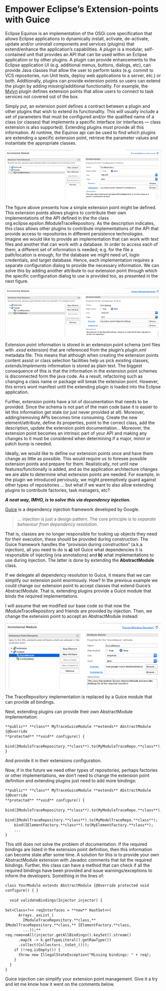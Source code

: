 # Empower Eclipse’s Extension-points with Guice 
Eclipse Equinox is an implementation of the OSGi core specification that allows Eclipse applications to dynamically install, activate, de-activate, update and/or uninstall components and services (plugins) that extend/enhance the application’s capabilities. A _plugin_ is a modular, self-contained unit that provides an API that can be used within an Eclipse application or by other plugins. A plugin can provide enhancements to the Eclipse application UI (e.g. additional menus, buttons, dialogs, etc), can provide Java classes that allow the user to perform tasks (e.g. commit to VCS repositories, run Unit tests, deploy web applications to a server, etc.) or both. Additionally, plugins can provide extension points so users can extend the plugin by adding missing/additional functionality. For example, the [Mylyn](https://www.eclipse.org/mylyn/) plugin defines extension points that allow users to connect to task services not covered out of the box.

Simply put, an extension point defines a contract between a plugin and other plugins that wish to extend its functionality. This will usually include a set of parameters that must be configured and/or the qualified name of a class (or classes) that implements a specific interface (or interfaces — class extension is also supported). Extending plugins must provide all this information. At runtime, the Equinox api can be used to find which plugins are extending a specific extension point, retrieve the parameter values and instantiate the appropriate classes.

![](_assets/1!g3D_fKOQukGxrtyyzTLhew.png)

The figure above presents how a simple extension point might be defined. This extension points allows plugins to contribute their own implementations of the API defined in the the class org.eclipse.epsilon.IModuleTraceRepository. As the description indicates, this class allows other plugins to contribute implementations of the API that provide access to repositories in different persistence technologies. Imagine we would like to provide an implementation that can work with text files and another that can work with a database. In order to access each of them, a different set of information is needed; e.g. for the file a path/location is enough, for the database we might need url, login credentials, and target database. Hence, each implementation requires a separate configuration dialog to provide the necessary information. We can solve this by adding another attribute to our extension point through which the specific configuration dialog to use is provided too, as presented in the next figure.

![](_assets/1!otZGJ5B0wH2tg64yVN9S6w.png)

Extension point information is stored in an extension point schema (xml files with _.exsd_ extension) that are referenced from the plugin’s _plugin.xml_ metadata file. This means that although when creating the extension points content assist or class selection facilities help us pick existing classes, _extends/implements_ information is stored as plain text. The biggest consequence of this is that the information in the extension point schemes is disconnected form the java code. As a result, refactoring such as changing a class name or package will break the extension point. However, this errors wont manifest until the extending plugin is loaded into the Eclipse application.

Further, extension points have a lot of documentation that needs to be provided. Since the schema is not part of the main code base it is easier to let this information get stale (or just never provided at all). Moreover, adding/removing APIs becomes time consuming. Create the new element/attribute, define its properties, point to the correct class, add the description, update the extension point documentation… Moreover, the extension point becomes an intrinsic part of your API and making any changes to it must be considered when determining if a major, minor or patch bump is needed.

Ideally, we would like to define our extension points once and have them change as little as possible. This would require us to foresee possible extension points and prepare for them. Realistically, not until new features/functionally is added, and as the application architecture changes we are able to determine what extension points are needed. For example, in the plugin we introduced perviously, we might preemptively guard against other types of repositories … but what if we want to also allow extending plugins to contribute factories, task managers, etc?

**_A neat way, IMHO, is to solve this via dependency injection._**

[Guice](https://github.com/google/guice) is a dependency injection framework developed by Google.

> … injection is just a design pattern. The core principle is to _separate behaviour from dependency resolution_.

That is, classes are no longer responsible for looking up objects they need for their execution, these should be provided during construction. The Guice framework handles the “provision during construction” (a.k.a injection), all you need to do is **a)** tell Guice what dependencies it is responsible of injecting (via annotations) and **b)** what implementations to use during injection. The latter is done by extending the **AbstractModule** class.

If we delegate all dependency resolution to Guice, it means that we can simplify our extension point enormously. How? In the previous example we could change our extension point to accept classes that extend Guice’s AbstractModule. That is, extending plugins provide a Guice module that binds the required implementations.

I will assume that we modified our base code so that now the IModuleTraceRepository and friends are provided by injection. Then, we change the extension point to accept an AbstractModule instead:

![](_assets/1!GOQoM_10M8jGnkYZWxKnIQ.png)

The TraceRepository implementation is replaced by a Guice module that can provide all bindings.

Next, extending plugins can provide their own AbstractModule implementation:

```
**public** **class** MyTraceGuiceModule **extends** AbstractModule {@Override  
**protected** **void** configure() {  
    bind(IModuleTraceRepository.**class**).to(MyModuleTraceRepo.**class**);  
}
```

And provide it in their extensions configuration.

Now, if in the future we need other types of repositories, perhaps factories or other implementations, we don’t need to change the extension point definition and extending plugins just need to add more bindings:

```
**public** **class** MyTraceGuiceModule **extends** AbstractModule {@Override  
**protected** **void** configure() {  
    bind(IModuleTraceRepository.**class**).to(MyModuleTraceRepo.**class**);  
    bind(IModelTraceRepository.**class**).to(MyModelTraceRepo.**class**);  
    bind(IElementFactory.**class**).to(MyElementFactory.**class**);  
    ...  
}
```

This still does not solve the problem of documentation. If the required bindings are listed in the extension point definition, then this information can become stale after some time. A solution for this is to provide your own AbstractModule extension with Javadoc comments that list the required bindings. Further, this class can have a method that can check if all the required bindings have been provided and issue warnings/exceptions to inform the developers. Something in the lines of:

```
class YourModule extends AbstractModule {@Override protected void configure() { }

  void validateBindings(Injector injector) {

Set<Class<?>> reqInterfaces = **new** HashSet<>(  
      Arrays._asList_(  
        IModuleTraceRepository.**class,** IModelTraceRepository.**class,** IElementFactory.**class,  
        ...));** req.removeAll(injector.getAllBindings().keySet().stream()  
      .map(k -> k.getTypeLiteral().getRawType())  
      .collect(Collectors._toSet_()));  
    if (!req.isEmpty()) {  
      throw new IllegalStateException("Missing bindings: " + req);  
    }  
  }  
}
```

Guice injection can simplify your extension point management. Give it a try and let me know how it went on the comments below.

